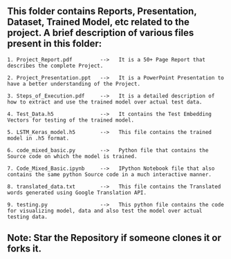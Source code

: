 ## This folder contains Reports, Presentation, Dataset, Trained Model, etc related to the project. A brief description of various files present in this folder:

    1. Project_Report.pdf         -->   It is a 50+ Page Report that describes the complete Project.

    2. Project_Presentation.ppt   -->   It is a PowerPoint Presentation to have a better understanding of the Project.

    3. Steps_of_Execution.pdf     -->   It is a detailed description of how to extract and use the trained model over actual test data.

    4. Test_Data.h5               -->   It contains the Test Embedding Vectors for testing of the trained model.

    5. LSTM_Keras_model.h5        -->   This file contains the trained model in .h5 format.

    6. code_mixed_basic.py        -->   Python file that contains the Source code on which the model is trained.

    7. Code_Mixed_Basic.ipynb     -->   IPython Notebook file that also contains the same python Source code in a much interactive manner.

    8. translated_data.txt        -->   This file contains the Translated words generated using Google Translation API.

    9. testing.py                 -->   This python file contains the code for visualizing model, data and also test the model over actual testing data.




## Note: Star the Repository if someone clones it or forks it.
